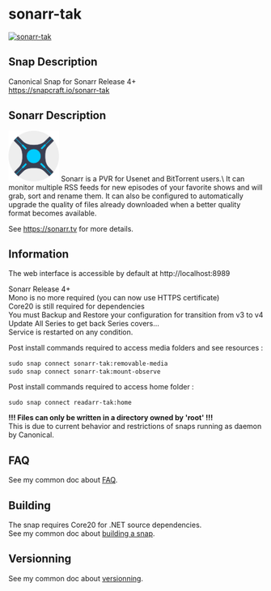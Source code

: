 # sonarr-tak

[![sonarr-tak](https://snapcraft.io/sonarr-tak/badge.svg)](https://snapcraft.io/sonarr-tak)

## Snap Description
Canonical Snap for Sonarr Release 4+\
https://snapcraft.io/sonarr-tak

## Sonarr Description
<img src="/icon.svg" width="100">
Sonarr is a PVR for Usenet and BitTorrent users.\
It can monitor multiple RSS feeds for new episodes of your favorite shows
and will grab, sort and rename them. It can also be configured
to automatically upgrade the quality of files already downloaded
when a better quality format becomes available.

See https://sonarr.tv for more details.

## Information
The web interface is accessible by default at http://localhost:8989

Sonarr Release 4+\
Mono is no more required (you can now use HTTPS certificate)\
Core20 is still required for dependencies\
You must Backup and Restore your configuration for transition from v3 to v4\
Update All Series to get back Series covers...\
Service is restarted on any condition.

Post install commands required to access media folders and see resources :
```
sudo snap connect sonarr-tak:removable-media
sudo snap connect sonarr-tak:mount-observe
```

Post install commands required to access home folder :
```
sudo snap connect readarr-tak:home
```
**!!! Files can only be written in a directory owned by 'root' !!!**\
This is due to current behavior and restrictions of snaps running as daemon by Canonical.

## FAQ
See my common doc about [FAQ](https://github.com/TehAppKiller/Snapcraft-common-doc/tree/main#FAQ).

## Building
The snap requires Core20 for .NET source dependencies.\
See my common doc about [building a snap](https://github.com/TehAppKiller/Snapcraft-common-doc/tree/main#Building).
## Versionning
See my common doc about [versionning](https://github.com/TehAppKiller/Snapcraft-common-doc/tree/main#Versionning).
